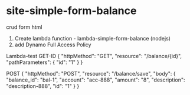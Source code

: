 # site-simple-form-balance
crud form html

1) Create lambda function - lambda-simple-form-balance (nodejs)
2) add Dynamo Full Access Policy

Lambda-test
GET-ID
{
  "httpMethod": "GET",
  "resource": "/balance/{id}",
  "pathParameters": {
    "id": "1"
  }
}

POST
{
  "httpMethod": "POST",
  "resource": "/balance/save",
  "body": {
    "balance_id": "bal-1",
    "account": "acc-888",
    "amount": "8",
    "description": "description-888",
    "id": "1"
  }
}